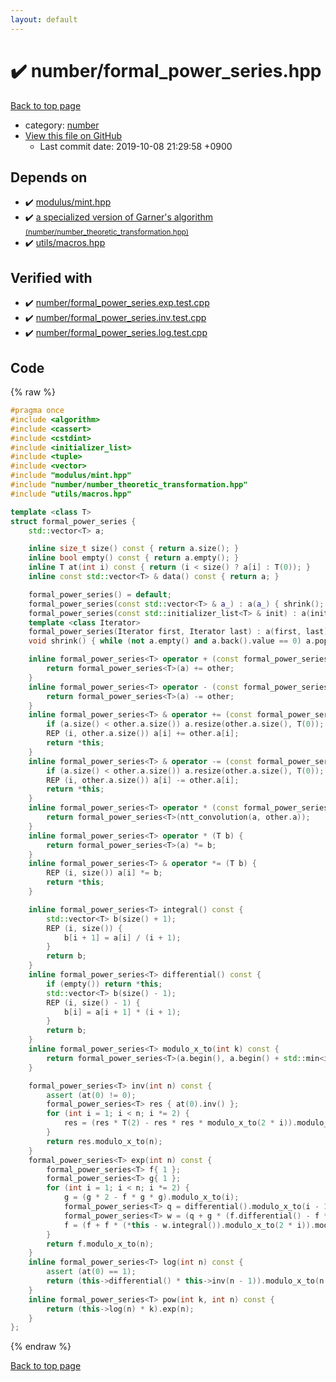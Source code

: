 ```yaml
---
layout: default
---
```


<!-- mathjax config similar to math.stackexchange -->
<script type="text/javascript" async
  src="https://cdnjs.cloudflare.com/ajax/libs/mathjax/2.7.5/MathJax.js?config=TeX-MML-AM_CHTML">
</script>
<script type="text/x-mathjax-config">
  MathJax.Hub.Config({
    TeX: { equationNumbers: { autoNumber: "AMS" }},
    tex2jax: {
      inlineMath: [ ['$','$'] ],
      processEscapes: true
    },
    "HTML-CSS": { matchFontHeight: false },
    displayAlign: "left",
    displayIndent: "2em"
  });
</script>

<script type="text/javascript" src="https://cdnjs.cloudflare.com/ajax/libs/jquery/3.4.1/jquery.min.js"></script>
<script src="https://cdn.jsdelivr.net/npm/jquery-balloon-js@1.1.2/jquery.balloon.min.js" integrity="sha256-ZEYs9VrgAeNuPvs15E39OsyOJaIkXEEt10fzxJ20+2I=" crossorigin="anonymous"></script>
<script type="text/javascript" src="../../assets/js/copy-button.js"></script>
<link rel="stylesheet" href="../../assets/css/copy-button.css" />


# :heavy_check_mark: number/formal_power_series.hpp

<a href="../../index.html">Back to top page</a>

* category: <a href="../../index.html#b1bc248a7ff2b2e95569f56de68615df">number</a>
* <a href="{{ site.github.repository_url }}/blob/master/number/formal_power_series.hpp">View this file on GitHub</a>
    - Last commit date: 2019-10-08 21:29:58 +0900




## Depends on

* :heavy_check_mark: <a href="../modulus/mint.hpp.html">modulus/mint.hpp</a>
* :heavy_check_mark: <a href="number_theoretic_transformation.hpp.html">a specialized version of Garner's algorithm <small>(number/number_theoretic_transformation.hpp)</small></a>
* :heavy_check_mark: <a href="../utils/macros.hpp.html">utils/macros.hpp</a>


## Verified with

* :heavy_check_mark: <a href="../../verify/number/formal_power_series.exp.test.cpp.html">number/formal_power_series.exp.test.cpp</a>
* :heavy_check_mark: <a href="../../verify/number/formal_power_series.inv.test.cpp.html">number/formal_power_series.inv.test.cpp</a>
* :heavy_check_mark: <a href="../../verify/number/formal_power_series.log.test.cpp.html">number/formal_power_series.log.test.cpp</a>


## Code

{% raw %}
```cpp
#pragma once
#include <algorithm>
#include <cassert>
#include <cstdint>
#include <initializer_list>
#include <tuple>
#include <vector>
#include "modulus/mint.hpp"
#include "number/number_theoretic_transformation.hpp"
#include "utils/macros.hpp"

template <class T>
struct formal_power_series {
    std::vector<T> a;

    inline size_t size() const { return a.size(); }
    inline bool empty() const { return a.empty(); }
    inline T at(int i) const { return (i < size() ? a[i] : T(0)); }
    inline const std::vector<T> & data() const { return a; }

    formal_power_series() = default;
    formal_power_series(const std::vector<T> & a_) : a(a_) { shrink(); }
    formal_power_series(const std::initializer_list<T> & init) : a(init) { shrink(); }
    template <class Iterator>
    formal_power_series(Iterator first, Iterator last) : a(first, last) { shrink(); }
    void shrink() { while (not a.empty() and a.back().value == 0) a.pop_back(); }

    inline formal_power_series<T> operator + (const formal_power_series<T> & other) const {
        return formal_power_series<T>(a) += other;
    }
    inline formal_power_series<T> operator - (const formal_power_series<T> & other) const {
        return formal_power_series<T>(a) -= other;
    }
    inline formal_power_series<T> & operator += (const formal_power_series<T> & other) {
        if (a.size() < other.a.size()) a.resize(other.a.size(), T(0));
        REP (i, other.a.size()) a[i] += other.a[i];
        return *this;
    }
    inline formal_power_series<T> & operator -= (const formal_power_series<T> & other) {
        if (a.size() < other.a.size()) a.resize(other.a.size(), T(0));
        REP (i, other.a.size()) a[i] -= other.a[i];
        return *this;
    }
    inline formal_power_series<T> operator * (const formal_power_series<T> & other) const {
        return formal_power_series<T>(ntt_convolution(a, other.a));
    }
    inline formal_power_series<T> operator * (T b) {
        return formal_power_series<T>(a) *= b;
    }
    inline formal_power_series<T> & operator *= (T b) {
        REP (i, size()) a[i] *= b;
        return *this;
    }

    inline formal_power_series<T> integral() const {
        std::vector<T> b(size() + 1);
        REP (i, size()) {
            b[i + 1] = a[i] / (i + 1);
        }
        return b;
    }
    inline formal_power_series<T> differential() const {
        if (empty()) return *this;
        std::vector<T> b(size() - 1);
        REP (i, size() - 1) {
            b[i] = a[i + 1] * (i + 1);
        }
        return b;
    }
    inline formal_power_series<T> modulo_x_to(int k) const {
        return formal_power_series<T>(a.begin(), a.begin() + std::min<int>(size(), k));
    }

    formal_power_series<T> inv(int n) const {
        assert (at(0) != 0);
        formal_power_series<T> res { at(0).inv() };
        for (int i = 1; i < n; i *= 2) {
            res = (res * T(2) - res * res * modulo_x_to(2 * i)).modulo_x_to(2 * i);
        }
        return res.modulo_x_to(n);
    }
    formal_power_series<T> exp(int n) const {
        formal_power_series<T> f{ 1 };
        formal_power_series<T> g{ 1 };
        for (int i = 1; i < n; i *= 2) {
            g = (g * 2 - f * g * g).modulo_x_to(i);
            formal_power_series<T> q = differential().modulo_x_to(i - 1);
            formal_power_series<T> w = (q + g * (f.differential() - f * q)).modulo_x_to(2 * i - 1);
            f = (f + f * (*this - w.integral()).modulo_x_to(2 * i)).modulo_x_to(2 * i);
        }
        return f.modulo_x_to(n);
    }
    inline formal_power_series<T> log(int n) const {
        assert (at(0) == 1);
        return (this->differential() * this->inv(n - 1)).modulo_x_to(n - 1).integral();
    }
    inline formal_power_series<T> pow(int k, int n) const {
        return (this->log(n) * k).exp(n);
    }
};

```
{% endraw %}

<a href="../../index.html">Back to top page</a>

